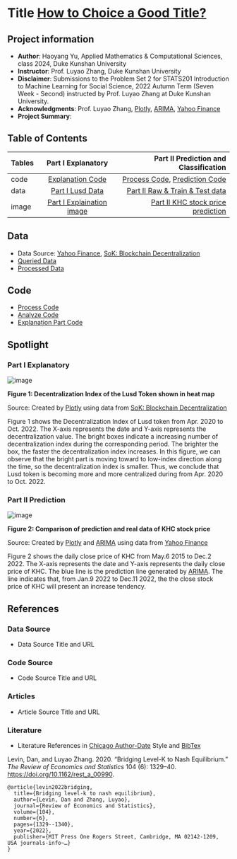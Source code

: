 # Title [How to Choice a Good Title?](https://www.nature.com/articles/s41562-021-01152-2)
## Project information
- **Author**: Haoyang Yu, Applied Mathematics & Computational Sciences, class 2024, Duke Kunshan University
- **Instructor**: Prof. Luyao Zhang, Duke Kunshan University
- **Disclaimer**: Submissions to the Problem Set 2 for STATS201 Introduction to Machine Learning for Social Science, 2022 Autumn Term (Seven Week - Second) instructed by Prof. Luyao Zhang at Duke Kunshan University.
- **Acknowledgments**: Prof. Luyao Zhang, [Plotly](https://plotly.com/python/), [ARIMA](https://www.machinelearningplus.com/time-series/arima-model-time-series-forecasting-python/), [Yahoo Finance](https://finance.yahoo.com/)
- **Project Summary**: 

## Table of Contents
| Tables        | Part I Explanatory           | Part II Prediction and Classification   |
| ------------- |:-------------:| -----:|
| code        | [Explanation Code](https://github.com/Rising-Stars-by-Sunshine/Haoyang_Problem_Set_2/blob/main/code/Explanation_Data.ipynb) | [Process Code](https://github.com/Rising-Stars-by-Sunshine/Haoyang_Problem_Set_2/blob/main/code/Process_Data_Prepare_X_and_Y_for_Classification_and_Regressions.ipynb), [Prediction Code](https://github.com/Rising-Stars-by-Sunshine/Haoyang_Problem_Set_2/blob/main/code/Analyze_Data_Machine_Learning_for_Predicting_KHC_stock_price.ipynb) |
| data        | [Part I Lusd Data](https://github.com/HaoyangMarcusYu/portfolio/blob/main/data/Processed_Data/Lusd_Processed.csv)      |   [Part II Raw & Train & Test data](https://github.com/Rising-Stars-by-Sunshine/Haoyang_Problem_Set_2/tree/main/data) |
| image      | [Part I Explaination image](https://github.com/Rising-Stars-by-Sunshine/Haoyang_Problem_Set_2/blob/main/spotlight/figures/Decentra_Index_Lusd.png)     |  [Part II KHC stock price prediction](https://github.com/Rising-Stars-by-Sunshine/Haoyang_Problem_Set_2/blob/main/spotlight/figures/KHC_Stock_Pred.png) |




## Data
- Data Source: [Yahoo Finance](https://finance.yahoo.com/quote/KHC/history?p=KHC), [SoK: Blockchain Decentralization](https://arxiv.org/abs/2205.04256)
- [Queried Data](https://github.com/Rising-Stars-by-Sunshine/Haoyang_Problem_Set_2/blob/main/data/Queried_Data/KHC.csv)
- [Processed Data](https://github.com/Rising-Stars-by-Sunshine/Haoyang_Problem_Set_2/tree/main/data/Processed_Data)


## Code
- [Process Code](https://github.com/Rising-Stars-by-Sunshine/Haoyang_Problem_Set_2/blob/main/code/Process_Data_Prepare_X_and_Y_for_Classification_and_Regressions.ipynb)
- [Analyze Code](https://github.com/Rising-Stars-by-Sunshine/Haoyang_Problem_Set_2/blob/main/code/Analyze_Data_Machine_Learning_for_Predicting_KHC_stock_price.ipynb)
- [Explanation Part Code](https://github.com/Rising-Stars-by-Sunshine/Haoyang_Problem_Set_2/blob/main/code/Explanation_Data.ipynb)

## Spotlight

### Part I Explanatory
![image](https://github.com/Rising-Stars-by-Sunshine/Haoyang_Problem_Set_2/blob/main/spotlight/figures/Decentra_Index_Lusd.png)

**Figure 1: Decentralization Index of the Lusd Token shown in heat map**

Source: Created by [Plotly](https://plotly.com/python/2D-Histogram/) using data from [SoK: Blockchain Decentralization](https://arxiv.org/abs/2205.04256)

Figure 1 shows the Decentralization Index of Lusd token from Apr. 2020 to Oct. 2022. The X-axis represents the date and Y-axis represents the decentralization value. The bright boxes indicate a increasing number of decentralization index during the corresponding period. The brighter the box, the faster the decentralization index increases. In this figure, we can observe that the bright part is moving toward to low-index direction along the time, so the decentralization index is smaller. Thus, we conclude that Lusd token is becoming more and more centralized during from Apr. 2020 to Oct. 2022.

### Part II Prediction
![image](https://github.com/Rising-Stars-by-Sunshine/Haoyang_Problem_Set_2/blob/main/spotlight/figures/KHC_Stock_Pred.png)

**Figure 2: Comparison of prediction and real data of KHC stock price**

Source: Created by [Plotly](https://plotly.com/python/2D-Histogram/) and [ARIMA](https://www.machinelearningplus.com/time-series/arima-model-time-series-forecasting-python/) using data from [Yahoo Finance](https://finance.yahoo.com/)

Figure 2 shows the daily close price of KHC from May.6 2015 to Dec.2 2022. The X-axis represents the date and Y-axis represents the daily close price of KHC. The blue line is the prediction line generated by [ARIMA](https://www.machinelearningplus.com/time-series/arima-model-time-series-forecasting-python/). The line indicates that, from Jan.9 2022 to Dec.11 2022, the the close stock price of KHC will present an increase tendency. 


## References

### Data Source
- Data Source Title and URL
### Code Source
- Code Source Title and URL
### Articles
- Article Source Title and URL
### Literature
- Literature References in [Chicago Author-Date](https://www.chicagomanualofstyle.org/tools_citationguide/citation-guide-2.html) Style and [BibTex](https://scholar.google.com/) 

Levin, Dan, and Luyao Zhang. 2020. “Bridging Level-K to Nash Equilibrium.” *The Review of Economics and Statistics* 104 (6): 1329–40. https://doi.org/10.1162/rest_a_00990.

```
@article{levin2022bridging,
  title={Bridging level-k to nash equilibrium},
  author={Levin, Dan and Zhang, Luyao},
  journal={Review of Economics and Statistics},
  volume={104},
  number={6},
  pages={1329--1340},
  year={2022},
  publisher={MIT Press One Rogers Street, Cambridge, MA 02142-1209, USA journals-info~…}
}
```

